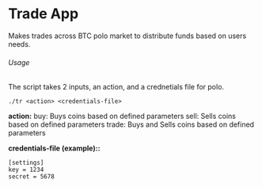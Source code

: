 # Trade App

Makes trades across BTC polo market to distribute funds based on users needs.

###### Usage

The script takes 2 inputs, an action, and a crednetials file for polo. 

```./tr <action> <credentials-file>```

**action:**
	buy: Buys coins based on defined parameters
	sell: Sells coins based on defined parameters
	trade: Buys and Sells coins based on defined parameters

**credentials-file (example)::**

```
[settings]
key = 1234
secret = 5678
```




